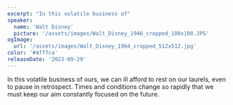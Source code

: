 ```yaml
---
excerpt: "In this volatile business of"
speaker:
  name: 'Walt Disney'
  picture: '/assets/images/Walt_Disney_1946_cropped_100x100.JPG'
ogImage:
  url: '/assets/images/Walt_Disney_1964_cropped_512x512.jpg'
color: '#4ff7ca'
releaseDate: '2023-09-29'
---
```

In this volatile business of ours, we can ill afford to rest on our laurels, even to pause in retrospect. Times and conditions change so rapidly that we must keep our aim constantly focused on the future.
